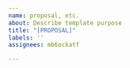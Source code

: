 ```yaml
---
name: proposal, etc.
about: Describe template purpose
title: "[PROPOSAL]"
labels: ''
assignees: mb6ockatf

---
```



